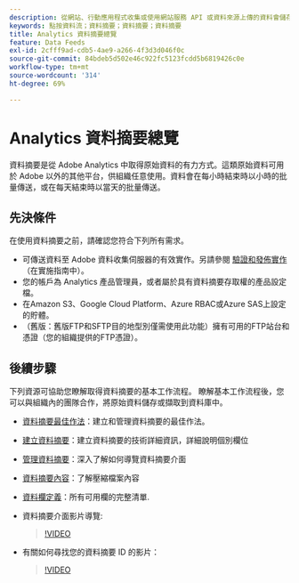 ```yaml
---
description: 從網站、行動應用程式收集或使用網站服務 API 或資料來源上傳的資料會儲存在 Adobe 的 Data Warehouse。這些原始點按流資料形成 Adobe Analytics 所使用的資料集。
keywords: 點按資料流；資料摘要；資料摘要；資料摘要
title: Analytics 資料摘要總覽
feature: Data Feeds
exl-id: 2cfff9ad-cdb5-4ae9-a266-4f3d3d046f0c
source-git-commit: 84bdeb5d502e46c922fc5123fcdd5b6819426c0e
workflow-type: tm+mt
source-wordcount: '314'
ht-degree: 69%

---
```


# Analytics 資料摘要總覽

資料摘要是從 Adobe Analytics 中取得原始資料的有力方式。這類原始資料可用於 Adobe 以外的其他平台，供組織任意使用。資料會在每小時結束時以小時的批量傳送，或在每天結束時以當天的批量傳送。

## 先決條件

在使用資料摘要之前，請確認您符合下列所有需求。

* 可傳送資料至 Adobe 資料收集伺服器的有效實作。另請參閱 [驗證和發佈實作](/help/implement/launch/validate-publish-prod.md) （在實施指南中）。
* 您的帳戶為 Analytics 產品管理員，或者屬於具有資料摘要存取權的產品設定檔。
* 在Amazon S3、Google Cloud Platform、Azure RBAC或Azure SAS上設定的貯體。
* （舊版：舊版FTP和SFTP目的地型別僅需使用此功能）擁有可用的FTP站台和憑證（您的組織提供的FTP憑證）。

## 後續步驟

下列資源可協助您瞭解取得資料摘要的基本工作流程。 瞭解基本工作流程後，您可以與組織內的團隊合作，將原始資料儲存或擷取到資料庫中。

* [資料摘要最佳作法](/help/export/analytics-data-feed/data-feeds-best-practices.md)：建立和管理資料摘要的最佳作法。
* [建立資料摘要](create-feed.md)：建立資料摘要的技術詳細資訊，詳細說明個別欄位
* [管理資料摘要](df-manage-feeds.md)：深入了解如何導覽資料摘要介面
* [資料摘要內容](c-df-contents/datafeeds-contents.md)：了解壓縮檔案內容 <!-- Is this still the output users can download from the destination? I aske Jun. -->
* [資料欄定義](c-df-contents/datafeeds-reference.md)：所有可用欄的完整清單.
* 資料摘要介面影片導覽:

  >[!VIDEO](https://video.tv.adobe.com/v/25452/?quality=12)

* 有關如何尋找您的資料摘要 ID 的影片：

  >[!VIDEO](https://video.tv.adobe.com/v/335747/?quality=12)